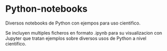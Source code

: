 # Python-notebooks
Diversos notebooks de Python con ejempos para uso cientifico.

Se incluyen multiples ficheros en formato .ipynb para su visualizacion con Jupyter que tratan ejemplos sobre diversos usos de Python a nivel cientifico.
